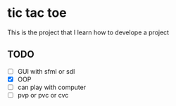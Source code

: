 # tic tac toe

This is the project that I learn how to develope a project

## TODO 

- [ ] GUI with sfml or sdl
- [x] OOP
- [ ] can play with computer
- [ ] pvp or pvc or cvc

